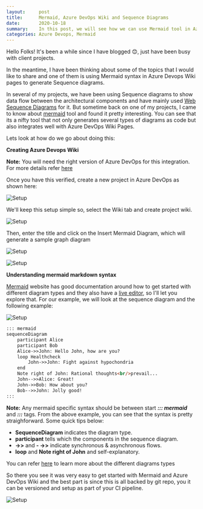 ```yaml
---
layout:     post
title:      Mermaid, Azure DevOps Wiki and Sequence Diagrams
date:       2020-10-18
summary:    In this post, we will see how we can use Mermaid tool in Azure DevOps Wiki to generate Sequence Diagrams  
categories: Azure Devops, Mermaid
---
```


Hello Folks! It's been a while since I have blogged 😊, just have been busy with client projects.

In the meantime, I have been thinking about some of the topics that I would like to share and one of them is using Mermaid syntax in Azure Devops Wiki pages to generate Sequence diagrams.

In several of my projects, we have been using Sequence diagrams to show data flow between the architectural components and have mainly used [Web Sequence Diagrams](https://www.websequencediagrams.com/) for it. But sometime back on one of my projects, I came to know about [mermaid](http://mermaid-js.github.io/mermaid/) tool and found it pretty interesting. You can see that its a nifty tool that not only generates several types of diagrams as code but also integrates well with Azure DevOps Wiki Pages.

Lets look at how do we go about doing this:

**Creating Azure Devops Wiki**

**Note:** You will need the right version of Azure DevOps for this integration. For more details refer [here](https://docs.microsoft.com/en-us/azure/devops/project/wiki/wiki-markdown-guidance?view=azure-devops)

Once you have this verified, create a new project in Azure DevOps as shown here:

![Setup]({{site.url}}/images/mermaid-1.png)

We'll keep this setup simple so, select the Wiki tab and create project wiki.

![Setup]({{site.url}}/images/mermaid-2.png)

Then, enter the title and click on the Insert Mermaid Diagram, which will generate a sample graph diagram

![Setup]({{site.url}}/images/mermaid-3.png)

![Setup]({{site.url}}/images/mermaid-4.png)

**Understanding mermaid markdown syntax**

[Mermaid](https://mermaid-js.github.io/mermaid/getting-started/n00b-gettingStarted.html) website has good documentation around how to get started with different diagram types and they also have a [live editor](https://mermaidjs.github.io/mermaid-live-editor/#/edit/eyJjb2RlIjoiZ3JhcGggVERcbkFbQ2hyaXN0bWFzXSAtLT58R2V0IG1vbmV5fCBCKEdvIHNob3BwaW5nKVxuQiAtLT4gQ3tMZXQgbWUgdGhpbmt9XG5DIC0tPnxPbmV8IERbTGFwdG9wXVxuQyAtLT58VHdvfCBFW2lQaG9uZV1cbkMgLS0-fFRocmVlfCBGW2ZhOmZhLWNhciBDYXJdXG4iLCJtZXJtYWlkIjp7InRoZW1lIjoiZGVmYXVsdCJ9fQ), so I'll let you explore that. For our example, we will look at the sequence diagram and the following example:

![Setup]({{site.url}}/images/mermaid-5.png)


```markdown
::: mermaid
sequenceDiagram
    participant Alice
    participant Bob
    Alice->>John: Hello John, how are you?
    loop Healthcheck
        John->>John: Fight against hypochondria
    end
    Note right of John: Rational thoughts<br/>prevail...
    John-->>Alice: Great!
    John->>Bob: How about you?
    Bob-->>John: Jolly good!
:::
```

**Note:** Any mermaid specific syntax should be between start ***::: mermaid*** and ***:::*** tags. From the above example, you can see that the syntax is pretty straighforward. Some quick tips below:

- **SequenceDiagram** indicates the diagram type.  
- **participant** tells which the components in the sequence diagram.
- **->>** and **- ->>** indicate synchronous & asynchronous flows.
- **loop** and **Note right of John** and self-explanatory.

You can refer [here](https://mermaid-js.github.io/mermaid/diagrams-and-syntax-and-examples/examples.html#basic-sequence-diagram) to learn more about the different diagrams types

So there you see it was very easy to get started with Mermaid and Azure DevOps Wiki and the best part is since this is all backed by git repo, you it can be versioned and setup as part of your CI pipeline.

![Setup]({{site.url}}/images/mermaid-6.png)